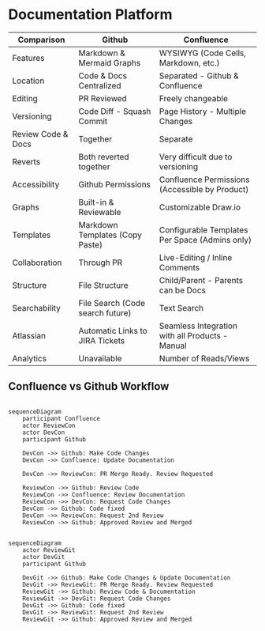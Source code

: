 # Documentation Platform

| Comparison | Github | Confluence |
| ------ | ----- | ----- |
| Features | Markdown & Mermaid Graphs | WYSIWYG (Code Cells, Markdown, etc.) |
| Location | Code & Docs Centralized | Separated - Github & Confluence |
| Editing | PR Reviewed | Freely changeable |
| Versioning | Code Diff - Squash Commit | Page History - Multiple Changes |
| Review Code & Docs | Together | Separate |
| Reverts | Both reverted together | Very difficult due to versioning | 
| Accessibility | Github Permissions | Confluence Permissions (Accessible by Product) |
| Graphs | Built-in & Reviewable | Customizable Draw.io |
| Templates | Markdown Templates (Copy Paste) | Configurable Templates Per Space (Admins only) |
| Collaboration | Through PR | Live-Editing / Inline Comments |
| Structure | File Structure | Child/Parent - Parents can be Docs |
| Searchability | File Search (Code search future) | Text Search |
| Atlassian | Automatic Links to JIRA Tickets | Seamless Integration with all Products - Manual |
| Analytics | Unavailable | Number of Reads/Views |

## Confluence vs Github Workflow
```mermaid

sequenceDiagram
    participant Confluence
    actor ReviewCon
    actor DevCon
    participant Github
    
    DevCon ->> Github: Make Code Changes
    DevCon ->> Confluence: Update Documentation
    
    DevCon ->> ReviewCon: PR Merge Ready. Review Requested
    
    ReviewCon ->> Github: Review Code
    ReviewCon ->> Confluence: Review Documentation
    ReviewCon ->> DevCon: Request Code Changes
    DevCon ->> Github: Code fixed
    DevCon ->> ReviewCon: Request 2nd Review 
    ReviewCon ->> Github: Approved Review and Merged
```
```mermaid

sequenceDiagram
    actor ReviewGit
    actor DevGit
    participant Github

    DevGit ->> Github: Make Code Changes & Update Documentation
    DevGit ->> ReviewGit: PR Merge Ready. Review Requested
    ReviewGit ->> Github: Review Code & Documentation
    ReviewGit ->> DevGit: Request Code Changes
    DevGit ->> Github: Code fixed
    DevGit ->> ReviewGit: Request 2nd Review
    ReviewGit ->> Github: Approved Review and Merged

```
